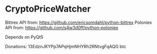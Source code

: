 # CryptoPriceWatcher

Bittrex API from:
https://github.com/ericsomdahl/python-bittrex
Poloniex API from:
https://github.com/s4w3d0ff/python-poloniex

Depends on PyQt5

Donations:
  13EdznJKYPp7APqHjmNHYRh2RNtvgFqAQG btc
